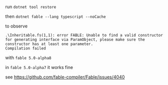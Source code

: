 
run
`dotnet tool restore`

then
`dotnet fable --lang typescript --noCache`

to observe

```
.\Inheritable.fs(1,1): error FABLE: Unable to find a valid constructor for generating interface via ParamObject, please make sure the constructor has at least one parameter.
Compilation failed
```


with
`fable 5.0-alpha8`

in
`fable 5.0-alpha7` it works fine


see https://github.com/fable-compiler/Fable/issues/4040